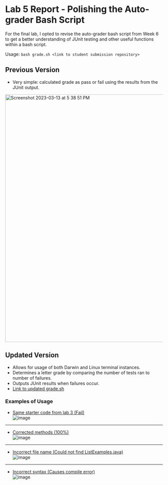 # Lab 5 Report - Polishing the Auto-grader Bash Script
For the final lab, I opted to revise the auto-grader bash script from Week 6 to get a better understanding of JUnit testing and other useful functions within a bash script.

Usage: `bash grade.sh <link to student submission repository>`

## Previous Version
* Very simple: calculated grade as pass or fail using the results from the JUnit output.
<img width="790" alt="Screenshot 2023-03-13 at 5 38 51 PM" src="https://user-images.githubusercontent.com/122574417/224865110-5c7d87c5-5cb4-49aa-b8d3-c882090ee93e.png">

## Updated Version
* Allows for usage of both Darwin and Linux terminal instances.
* Determines a letter grade by comparing the number of tests ran to number of failures.
* Outputs JUnit results when failures occur.
* [Link to updated grade.sh](https://github.com/bretdubois/grader-review-ryan-izad/blob/main/grade.sh)

### Examples of Usage
* [Same starter code from lab 3 (Fail)](https://github.com/ucsd-cse15l-f22/list-methods-lab3)
<br> ![image](https://user-images.githubusercontent.com/122574417/224878251-243f279c-f0aa-44d6-9d0f-c1d3cb8ce94a.png)
***

* [Corrected methods (100%)](https://github.com/ucsd-cse15l-f22/list-methods-corrected)
<br> ![image](https://user-images.githubusercontent.com/122574417/224878192-6cd0c844-910a-406c-a103-c2933da8d2bc.png)
***

* [Incorrect file name (Could not find ListExamples.java)](https://github.com/ucsd-cse15l-f22/list-methods-filename)
<br> ![image](https://user-images.githubusercontent.com/122574417/224878333-d812423d-b50a-4df7-94c2-fb9878668422.png)
***

* [Incorrect syntax (Causes compile error)](https://github.com/ucsd-cse15l-f22/list-methods-compile-error)
<br> ![image](https://user-images.githubusercontent.com/122574417/224878142-7acaa4c8-3a6e-493e-bfb9-a65f295193da.png)
